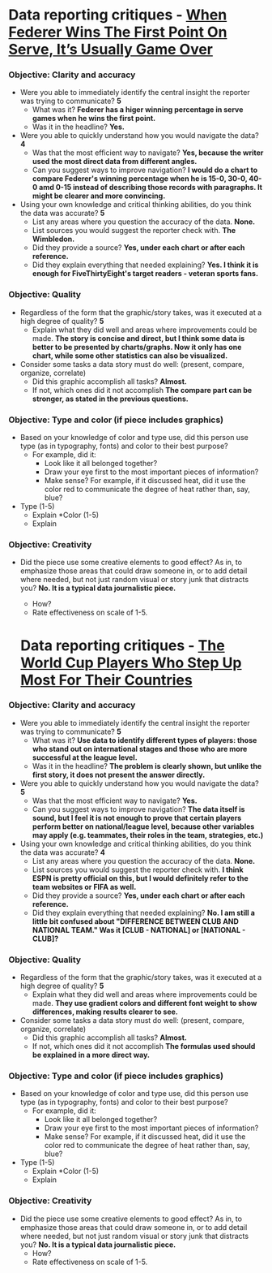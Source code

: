 # Data reporting critiques - [When Federer Wins The First Point On Serve, It’s Usually Game Over](https://fivethirtyeight.com/features/when-federer-wins-the-first-point-on-serve-its-usually-game-over/)

### Objective: Clarity and accuracy

* Were you able to immediately identify the central insight the reporter was trying to communicate? __5__ 
   * What was it? __Federer has a higer winning percentage in serve games when he wins the first point.__
   * Was it in the headline? __Yes.__
* Were you able to quickly understand how you would navigate the data? __4__
   * Was that the most efficient way to navigate? __Yes, because the writer used the most direct data from different angles.__
   * Can you suggest ways to improve navigation? __I would do a chart to compare Federer's winning percentage when he is 15-0, 30-0, 40-0 amd 0-15 instead of describing those records with paragraphs. It might be clearer and more convincing.__
* Using your own knowledge and critical thinking abilities, do you think the data was accurate? __5__
   * List any areas where you question the accuracy of the data. __None.__
   * List sources you would suggest the reporter check with. __The Wimbledon.__
   * Did they provide a source? __Yes, under each chart or after each reference.__
   * Did they explain everything that needed explaining? __Yes. I think it is enough for FiveThirtyEight's target readers - veteran sports fans.__

### Objective: Quality

* Regardless of the form that the graphic/story takes, was it executed at a high degree of quality? __5__
   * Explain what they did well and areas where improvements could be made. __The story is concise and direct, but I think some data is better to be presented by charts/graphs. Now it only has one chart, while some other statistics can also be visualized.__
* Consider some tasks a data story must do well: (present, compare, organize, correlate)
   * Did this graphic accomplish all tasks? __Almost.__
   * If not, which ones did it not accomplish __The compare part can be stronger, as stated in the previous questions.__

### Objective: Type and color (if piece includes graphics)

* Based on your knowledge of color and type use, did this person use type (as in typography, fonts) and color to their best purpose?
   * For example, did it: 
       * Look like it all belonged together?
       * Draw your eye first to the most important pieces of information?
       * Make sense? For example, if it discussed heat, did it use the color red to communicate the degree of heat rather than, say, blue?
* Type (1-5)
   * Explain
*Color (1-5)
   * Explain
   
### Objective: Creativity

* Did the piece use some creative elements to good effect? As in, to emphasize those areas that could draw someone in, or to add detail where needed, but not just random visual or story junk that distracts you? __No. It is a typical data journalistic piece.__
   * How?
   * Rate effectiveness on scale of 1-5. 
   
  
  # Data reporting critiques - [The World Cup Players Who Step Up Most For Their Countries](https://fivethirtyeight.com/features/the-world-cup-players-who-step-up-most-for-their-countries/)

### Objective: Clarity and accuracy

* Were you able to immediately identify the central insight the reporter was trying to communicate? __5__ 
   * What was it? __Use data to identify different types of players: those who stand out on international stages and those who are more successful at the league level.__
   * Was it in the headline? __The problem is clearly shown, but unlike the first story, it does not present the answer directly.__
* Were you able to quickly understand how you would navigate the data? __5__
   * Was that the most efficient way to navigate? __Yes.__
   * Can you suggest ways to improve navigation? __The data itself is sound, but I feel it is not enough to prove that certain players perform better on national/league level, because other variables may apply (e.g. teammates, their roles in the team, strategies, etc.)__
* Using your own knowledge and critical thinking abilities, do you think the data was accurate? __4__
   * List any areas where you question the accuracy of the data. __None.__
   * List sources you would suggest the reporter check with. __I think ESPN is pretty official on this, but I would definitely refer to the team websites or FIFA as well.__
   * Did they provide a source? __Yes, under each chart or after each reference.__
   * Did they explain everything that needed explaining? __No. I am still a little bit confused about "DIFFERENCE BETWEEN CLUB AND NATIONAL TEAM." Was it [CLUB - NATIONAL] or [NATIONAL - CLUB]?__

### Objective: Quality

* Regardless of the form that the graphic/story takes, was it executed at a high degree of quality? __5__
   * Explain what they did well and areas where improvements could be made. __They use gradient colors and different font weight to show differences, making results clearer to see.__
* Consider some tasks a data story must do well: (present, compare, organize, correlate)
   * Did this graphic accomplish all tasks? __Almost.__
   * If not, which ones did it not accomplish __The formulas used should be explained in a more direct way.__

### Objective: Type and color (if piece includes graphics)

* Based on your knowledge of color and type use, did this person use type (as in typography, fonts) and color to their best purpose?
   * For example, did it: 
       * Look like it all belonged together?
       * Draw your eye first to the most important pieces of information?
       * Make sense? For example, if it discussed heat, did it use the color red to communicate the degree of heat rather than, say, blue?
* Type (1-5)
   * Explain
*Color (1-5)
   * Explain
   
### Objective: Creativity

* Did the piece use some creative elements to good effect? As in, to emphasize those areas that could draw someone in, or to add detail where needed, but not just random visual or story junk that distracts you? __No. It is a typical data journalistic piece.__
   * How?
   * Rate effectiveness on scale of 1-5. 

